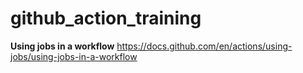 # github_action_training





**Using jobs in a workflow**
https://docs.github.com/en/actions/using-jobs/using-jobs-in-a-workflow
